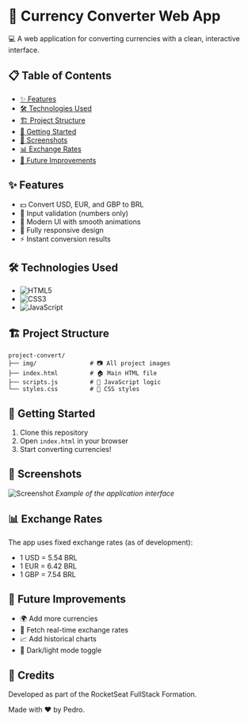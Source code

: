 # 💱 Currency Converter Web App

💻 A web application for converting currencies with a clean, interactive interface.

## 📋 Table of Contents
- [✨ Features](#features)
- [🛠️ Technologies Used](#technologies-used)
- [🏗️ Project Structure](#project-structure)
- [🚀 Getting Started](#getting-started)
- [🎨 Screenshots](#screenshots)
- [📊 Exchange Rates](#exchange-rates)
- [🔧 Future Improvements](#future-improvements)

## ✨ Features
- 💵 Convert USD, EUR, and GBP to BRL
- 🔢 Input validation (numbers only)
- 🎨 Modern UI with smooth animations
- 📱 Fully responsive design
- ⚡ Instant conversion results

## 🛠️ Technologies Used
- ![HTML5](https://img.shields.io/badge/-HTML5-E34F26?logo=html5&logoColor=white)
- ![CSS3](https://img.shields.io/badge/-CSS3-1572B6?logo=css3&logoColor=white)
- ![JavaScript](https://img.shields.io/badge/-JavaScript-F7DF1E?logo=javascript&logoColor=black)

## 🏗️ Project Structure
```
project-convert/
├── img/               # 📷 All project images
├── index.html         # 🏠 Main HTML file
├── scripts.js         # 🧠 JavaScript logic
└── styles.css         # 🎨 CSS styles
```

## 🚀 Getting Started
1. Clone this repository
2. Open `index.html` in your browser
3. Start converting currencies!

## 🎨 Screenshots
![Screenshot](./img/screenshot.png) *Example of the application interface*

## 📊 Exchange Rates
The app uses fixed exchange rates (as of development):

- 1 USD = 5.54 BRL
- 1 EUR = 6.42 BRL
- 1 GBP = 7.54 BRL

## 🔧 Future Improvements
- 🌍 Add more currencies
- 🔄 Fetch real-time exchange rates
- 📈 Add historical charts
- 🌙 Dark/light mode toggle

## 🙏 Credits

Developed as part of the RocketSeat FullStack Formation.

Made with ❤️ by Pedro.
